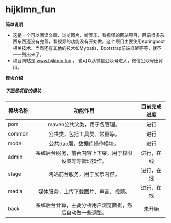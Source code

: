 # hijklmn_fun

**简单说明**
- 这是一个可以阅读文章、浏览图片、听音乐、看视频的网站项目，目前很多东西东西还没有完善，看视频的功能没有开始做。这个项目主要使用springboot相关技术、当然还有其他的技术如Mybatis、Bootstrap前端框架等等，就不一一列出来了。
- 项目网站是 www.hijklmn.fun ， 也可以从微信公众号进入，微信公众号田背山。

**模块介绍**

##### 下面是项目的模块

模块名称|功能作用|目前完成进度
--|:--:|:--:
pom|maven公共父类，用于包管理。|进行
common|公共类，包括工具类、常量等。|进行
model|公共dao层，数据库操作模块。|进行
admin|系统后台服务，前台内容上下架，用于权限设置等等管理操作。|进行，在线
stage|网站前台服务，用于展示内容。|进行，在线
media|媒体服务，上传下载图片、声音、视频。|进行，在线
back|系统后台计算，主要分析用户浏览数据，然后自动做一些调整。|未开始
